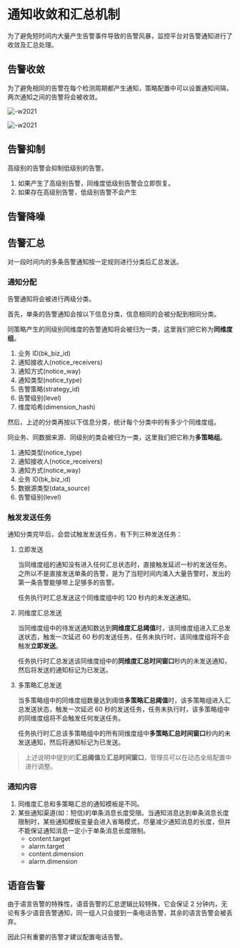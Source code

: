 # 通知收敛和汇总机制

为了避免短时间内大量产生告警事件导致的告警风暴，监控平台对告警通知进行了收敛及汇总处理。

## 告警收敛

为了避免相同的告警在每个检测周期都产生通知，策略配置中可以设置通知间隔，两次通知之间的告警将会被收敛。

![-w2021](media/image-20200206210333199.png)

![-w2021](media/image-20200206211833279.png)

## 告警抑制

高级别的告警会抑制低级别的告警。

1. 如果产生了高级别告警，同维度低级别告警会立即恢复。
2. 如果存在高级别告警，低级别告警不会产生

## 告警降噪


## 告警汇总

对一段时间内的多条告警通知按一定规则进行分类后汇总发送。

### 通知分配

告警通知将会被进行两级分类。

首先，单条的告警通知会按以下信息分类，信息相同的会被分配到相同分类。

同策略产生的同级别同维度的告警通知将会被归为一类，这里我们把它称为**同维度组**。

1. 业务 ID(bk_biz_id)
2. 通知接收人(notice_receivers)
3. 通知方式(notice_way)
4. 通知类型(notice_type)
5. 告警策略(strategy_id)
6. 告警级别(level)
7. 维度哈希(dimension_hash)

然后，上述的分类再按以下信息分类，统计每个分类中的有多少个同维度组。

同业务、同数据来源、同级别的类会被归为一类，这里我们把它称为**多策略组**。

1. 通知类型(notice_type)
2. 通知接收人(notice_receivers)
3. 通知方式(notice_way)
4. 业务 ID(bk_biz_id)
5. 数据源类型(data_source)
6. 告警级别(level)

### 触发发送任务

通知分类完毕后，会尝试触发发送任务，有下列三种发送任务：

1. 立即发送

   当同维度组的通知没有进入任何汇总状态时，直接触发延迟一秒的发送任务。之所以不是直接发送单条的告警，是为了当短时间内涌入大量告警时，发出的第一条告警能够带上足够多的告警。

   任务执行时汇总发送这个同维度组中的 120 秒内的未发送通知。

2. 同维度汇总发送

   当同维度组中的待发送通知数达到**同维度汇总阈值**时，该同维度组进入汇总发送状态，触发一次延迟 60 秒的发送任务，任务未执行时，该同维度组将不会触发**立即发送**。

   任务执行时汇总发送该同维度组中的**同维度汇总时间窗口**秒内的未发送通知，然后将发送的通知标记为已发送。

3. 多策略汇总发送

   当多策略组中的同维度组数量达到阈值**多策略汇总阈值**时，该多策略组进入汇总发送状态，触发一次延迟 60 秒的发送任务，任务未执行时，该多策略组中的同维度组将不会触发任何发送任务。

   任务执行时汇总该多策略组中的所有同维度组中**多策略汇总时间窗口**秒内的未发送通知，然后将通知标记为已发送。

> 上述说明中提到的**汇总阈值**及**汇总时间窗口**，管理员可以在动态全局配置中进行调整。

### 通知内容

1. 同维度汇总和多策略汇总的通知模板是不同。
2. 某些通知渠道(如：短信)的单条消息长度受限。当通知消息达到单条消息长度限制时，某些通知模板变量会进入省略模式，尽量减少通知消息的长度，但并不能保证通知消息一定小于单条消息长度限制。
   * content.target
   * alarm.target
   * content.dimension
   * alarm.dimension

## 语音告警

由于语言告警的特殊性，语音告警的汇总逻辑比较特殊，它会保证 2 分钟内，无论有多少语音告警通知，同一组人只会接到一条电话告警，其余的语言告警会被丢弃。

因此只有重要的告警才建议配置电话告警。


